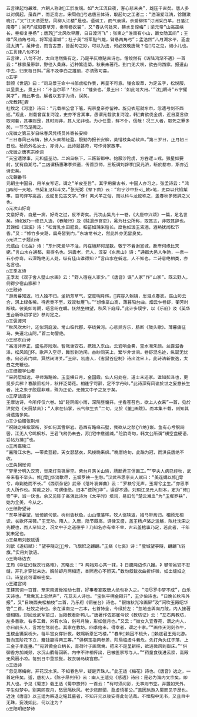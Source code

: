 <!-- { "loadSidebar": true } -->
    五言律起句最难，六朝人称谢工於发端。如“大江流日夜，客心悲未央”，雄压千古矣。唐人多以对偶起，虽森严，而乏高古。宋周伯弓选唐三体诗，取起句之工者二：“酒渴爱江清，馀酣漱晚汀。”又“江天清更愁，风柳入江楼”是也。语诚工，而气衰飒。余爱柳恽“汀洲采白苹，日落江南春”；吴均“咸阳春草芳，秦帝卷衣裳”，又“春从何处来，拂水复惊梅”；梁元帝“山高巫峡长，垂柳复垂杨”；唐苏“北风吹早雁，日日渡河飞”；张柬之“淮南有小山，嬴女隐其间”；王维“风劲角弓鸣，将军猎渭城”；杜子美“将军胆气雄，臂悬两角弓”；孟浩然“八月湖水平，涵虚混太清”。虽律也，而含古意，皆起句之妙，可以为法，何必效晚唐哉？伯弓之见，诚小儿也。
    ○五言律八句不对
    五言律，八句不对，太白浩然集有之，乃是平仄稳贴古诗也。僧皎然有《访陆鸿渐不遇》一首云：“移家虽带郭，野径入桑麻。近种篱连菊，秋来未著花。到门无犬吠，欲去问西家。报道山中去，归来每日斜。”虽不及李白之雄丽，亦清致可喜。
    ○五字
    郭颁《世语》曰：“司马景王命中书郎虞松作表，再呈不可意。锺会取草，为定五字，松悦服，以呈景王。景王曰：‘不当尔耶？’松曰：‘锺会也。’景王曰：‘如此可大用。’”沈期诗“五字擢英才”，用此事也。解者以五字为诗，误矣。
    ○元载韩胄
    杜牧之《河湟》诗曰：“元载相公曾下箸，宪宗皇帝亦留神。旋见衣冠就东市，忽遗弓剑不西巡。”观此，则载曾谋复河湟，史亦不言其事。愚谓元载欲复河湟，韩胄欲伐金虏，近日夏言欲取河套，其事则是，其时则非，其人尤非也。力小任重，鲜不仆，信哉！况三人者，取死之罪多矣，一节乌足掩之。
    ○元微之第三岁日咏春风凭杨员外寄长安柳
    “三日春风已有情，拂人头面稍轻盈。殷勤为报长安柳，莫惜枝条动软声。”第三岁日，正月初三日也。杨员外名汝士，亦诗人。此诗题甚奇，可作诗家故事。
    ○元微之唐宪宗挽词
    “天宝遗馀事，元和盛圣功。二凶枭帐下，三叛斩都中。始服沙陀虏，方吞逻ュ戎。狼星如要射，犹有鼎湖弓。”二凶谓杨惠琳李师道，传首京师，三叛谓刘辟李吴元济，斩於都市，斯亦近诗史矣。
    ○元朝番书
    元朝主中国日，用羊皮写诏，谓之“羊皮圣旨”。其字用蒙古书，中国人亦习之。张孟诗云：“鸿再剖一天地，书契复见科斗文。”张光弼《辇下曲》云：“和宁沙中扑<辶敕>笔，史臣以代铅椠事。百司译写高昌，龙蛇复见古文字。”侏亻离犬羊之俗，而以科斗龙蛇称之，盖春秋多微辞之义也。
    ○元次山好奇
    文章好奇，自是一病，好奇之过，反不奇矣。元次山集凡十一卷，《大唐中兴颂》一篇，足名世矣。诗如Ы乃一绝已入选，《舂陵行》及《贼退示官吏》，虽为杜公所称，取其志，非取其辞也。其馀如《洄溪》诗：“松膏乳水田肥良，稻苗如蒲米粒长。糜色如珈玉液酒，酒熟犹闻松节香。”又：“修竹多夹路，扁舟皆到门。”东坡常书之，然此外亦无留良矣。
    ○元洪二子题山诗
    元遗山《北岳》诗：“东州死爱华不注，向在陋邦何足数。敬宁不着谢宣城，断岸何缘比天姥。”言山水在通都，易得名也。洪震老，元人，淳安《东泉山》诗：“通都大邑人争驰，一泉一石小亦奇。云深路绝无人处，纵有佳山谁得知？”言山水在僻远，人不知也。二诗意绝相类，亦名言也。
    ○王季友诗
    王季友《观于舍人壁山水画》云：“野人宿在人家少。”《唐音》误“人家”作“山家”。既云野人，何得少宿山家邪？
    ○王融诗
    “游禽暮知返，行人独不归。坐销芳草气，空度明月辉。宾容入朝镜，思泪点春衣。巫山彩云合，淇上绿条稀。待君竟不至，双双秋雁飞。”“想像巫山高，薄暮阳台曲。烟云乍卷舒，蘅芳时断续。彼美如可期，晤言纷在瞩。怃然坐相望，秋风下庭绿。”此计多误字，以《乐府》及《英华玉台新咏初学记》参对定之。
    ○王褒渡河
    “秋风吹木叶，还似洞庭波。常山临代郡，亭绕黄河。心悲异方乐，肠断《陇头歌》。薄暮疲征马，失道北山阿。”首二句警绝。
    ○王邱东山诗
    “高洁非养正，盛名亦险艰。智哉谢安石，携妓入东山。云岩响金奏，空水滟朱颜。兰露滋香泽，松风鸣环。歌声入空尽，舞影到池闲。杳眇同天上，繁华非世间。卷舒混名迹，纵诞无忧患。何必苏门啸，冥然闭清关。”王邱，初唐人，《省鼠谷应制》诗出沈宋上。此诗清新俊逸，太白之先鞭也。
    ○王绩赠学仙者
    “采药层城远，寻师海路赊。玉壶横日月，金国霞。仙人何处在，道士未还家。谁知彭泽也，更觅步兵邪？春酿煎松叶，秋杯泛菊花。相逢宁可醉，定不学丹砂。”此诗深有风谕於世之妄意长生者，比之朱子脱屣非难，殊为正论，无愧文中子之友于矣。
    ○王摩诘遗诗
    王摩诘诗，今所传仅六卷。如“轻阴阁小雨，深院昼慵开。坐看苍苔色，欲上人衣来”一首，见於洪觉范《天厨禁脔》；“人家在仙掌，云气欲生衣”二句，见於《董画跋》。而本集不载，则知其诗遗落多矣。
    ○王少伯赠张荆州
    “祝融之峰紫翠衔，岁如何其雪崭岩。邑西有路缘石壁，我欲从之愁{穴绝}嵌。鱼有心兮脱网罟，江无人兮鸣枫杉。王君飞舄仍未去，苏宅中意遥缄。”险韵奇句，韩文公所谓“横空盘硬语，妥帖力排”也。
    ○王周嘉陵江
    “嘉陵江水色，一带柔蓝碧。天女瑟瑟衣，风梭晚来织。”晚唐绝句，此殆为冠，而洪氏唐绝不收。
    ○王奂惆怅词
    “梦里分明入汉宫，觉来灯背锦屏空。紫台月落关山晓，肠断君王信画工。”“李夫人病已经秋，武帝来看不举头。修雩华消歇尽，玉墀罗袂一生愁。”汉武帝思李夫人赋曰：“美连娟以修雩兮，命剿绝而不长。”《西京杂记》武帝《落叶哀蝉曲》云：“罗袂兮无声，玉墀兮尘生。”亦思李夫人所作也。剪裁之妙，可谓佳绝。旧本“德所华”，误谬不通，刘珥江见元人刻本，定为“修雩”字，诚一快也。余又见陈子高演此诗为《太平时》填词，易旧句“楚云湘血”为“玉墀罗袂”，始为全美，今从之。
    ○王绩野望诗
    “东皋薄暮望，徙倚欲何依。树树皆秋色，山山惟落晖。牧人驱犊返，猎马带禽归。相顾无相识，长歌怀采薇。”王无功，隋人，入唐，隐节既高，诗律又盛，盖王杨卢骆之滥觞，陈杜沈宋之先鞭也，而人罕知之，况文中子之道德乎？乃知名亦有幸不幸，古云盖棺事乃定，若此者，千年犹未定也。
    ○王粲用刘歆赋语
    刘歆《遂初赋》：“望亭隧之兮，飞旗帜之翩翩。”王粲《七哀》诗：“登城望亭隧，翩翩飞羽旗。”实用刘歆语。
    ○王筠咏边衣
    王筠《咏征妇裁衣行路难》，其略云：“衤两裆双心共一抹，衤日腹两边作八撮。衤攀带虽安不忍缝，开孔才穿犹未达。胸前却月两相连，本照君心不照天。”数句叙裁衣曲折纤微，如出缝妇之口。诗至此可谓细密矣。
    ○王建宫词
    王建宫词一百首，至宋南渡後推动七首，好事者妄取唐人绝句补入之。“泪尽罗巾梦不成”，白乐天诗也。“鸳鸯瓦上忽然声”，花蕊夫人诗也。“宝帐平明金殿开”，王少伯诗也。“日晚长秋帘外报”，又“日映西夫松柏枝”二首，乃乐府《铜雀台》诗也。“银烛秋光冷画屏”及“闲吹玉殿昭华管”二首，杜牧之诗也。余在滇南见一古本，七首特全，今绿於左：“忽地金舆向月陂，内人接著便相随。却回龙武军前过，当殿教看卧鸭儿。”唐著作佐郎崔令钦《教坊记》云：“左右两教坊，左多善歌，右多工舞，外有水泊，俗号月陂，形如偃月也。”又云：“妓女入宜春苑，谓之内人，亦曰前头人，言常在驾前也。其家在教坊，四季给米。得幸者，谓之十家。”“画作天河刻作牛，玉梭金镊采桥头。每年宫女穿针夜，敕赐新恩乞巧楼。”“春来赖困不梳头，赖逐君王苑北游。暂向玉阶花下立，簸钱赢得两三筹。”“弹棋玉指两参差，阶局临虚斗着危。先打角头红子落，上三金子半连垂。”“宛转黄金白柄长，青荷叶子画鸳鸯。把来不是呈新样，欲进微风到御床。”“供御香方加减频，水沉山麝每回新。内中不许相传出，已被医家写与人。”“药童食後进云浆，高殿无风扇小凉。每到日中重掠鬓，衩衣骑马绕宫廊。”
    ○王适诗
    “忽见寒梅树，开花汉水滨。不知春色早，疑是弄珠人。”此王适《梅花》诗也。《唐音》选之，一首足传矣。适，唐初人。《陈子昂列传》云：幽人王适见《感遇》诗曰：是必为海内文宗矣。即其人也。予见《蜀志》载王适《蜀中旅怀》一首云：“有时须问影，无事则书空。弃置如天外，平生似梦中。别离同夜月，愁思隔秋风。老少悲颜驷，盈虚悟翟公。”盖因旅游入蜀而见子昂也。近注《唐音》以王适为韩退之铭其墓者，不知开元以後安得此句法哉。不惟胸中无书，又且目中无珠，妄浅如此，何以注为？
    ○王阳明纪梦诗
